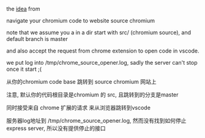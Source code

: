 the [idea](https://chaopeng.me/blog/2017/03/02/Chrome-Dev-Tools.html) from 

navigate your chromium code to website source chromium

note that we assume you a in a dir start with src/ (chromium source), and default branch is master

and also accept the request from chrome extension to open code in vscode.

we put log into /tmp/chrome_source_opener.log, sadly the server can't stop once it start ;(

从你的chromium code base 跳转到 source chromium 网站上

注意, 默认你的代码根目录是chromium 的 src, 且跳转到的分支是master

同时接受来自 chrome 扩展的请求 来从浏览器跳转到vscode

服务器log地址到 /tmp/chrome_source_opener.log, 然而没有找到如何停止express server, 所以没有提供停止的接口 